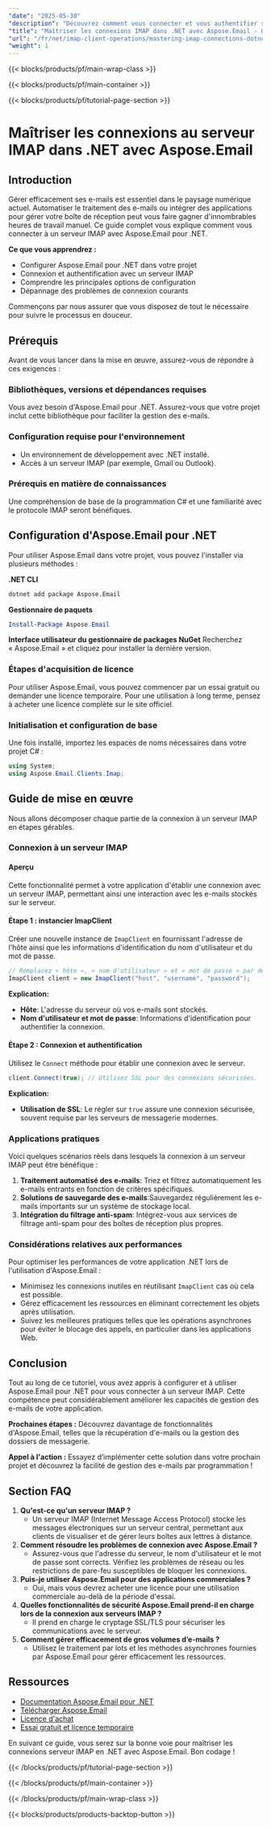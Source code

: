 ```yaml
---
"date": "2025-05-30"
"description": "Découvrez comment vous connecter et vous authentifier sur un serveur IMAP avec Aspose.Email pour .NET. Ce guide fournit des conseils de configuration, de mise en œuvre et de dépannage."
"title": "Maîtriser les connexions IMAP dans .NET avec Aspose.Email - Un guide complet"
"url": "/fr/net/imap-client-operations/mastering-imap-connections-dotnet-aspose-email/"
"weight": 1
---
```


{{< blocks/products/pf/main-wrap-class >}}

{{< blocks/products/pf/main-container >}}

{{< blocks/products/pf/tutorial-page-section >}}
# Maîtriser les connexions au serveur IMAP dans .NET avec Aspose.Email

## Introduction

Gérer efficacement ses e-mails est essentiel dans le paysage numérique actuel. Automatiser le traitement des e-mails ou intégrer des applications pour gérer votre boîte de réception peut vous faire gagner d'innombrables heures de travail manuel. Ce guide complet vous explique comment vous connecter à un serveur IMAP avec Aspose.Email pour .NET.

**Ce que vous apprendrez :**
- Configurer Aspose.Email pour .NET dans votre projet
- Connexion et authentification avec un serveur IMAP
- Comprendre les principales options de configuration
- Dépannage des problèmes de connexion courants

Commençons par nous assurer que vous disposez de tout le nécessaire pour suivre le processus en douceur.

## Prérequis

Avant de vous lancer dans la mise en œuvre, assurez-vous de répondre à ces exigences :

### Bibliothèques, versions et dépendances requises
Vous avez besoin d'Aspose.Email pour .NET. Assurez-vous que votre projet inclut cette bibliothèque pour faciliter la gestion des e-mails.

### Configuration requise pour l'environnement
- Un environnement de développement avec .NET installé.
- Accès à un serveur IMAP (par exemple, Gmail ou Outlook).

### Prérequis en matière de connaissances
Une compréhension de base de la programmation C# et une familiarité avec le protocole IMAP seront bénéfiques.

## Configuration d'Aspose.Email pour .NET

Pour utiliser Aspose.Email dans votre projet, vous pouvez l'installer via plusieurs méthodes :

**.NET CLI**
```bash
dotnet add package Aspose.Email
```

**Gestionnaire de paquets**
```powershell
Install-Package Aspose.Email
```

**Interface utilisateur du gestionnaire de packages NuGet**
Recherchez « Aspose.Email » et cliquez pour installer la dernière version.

### Étapes d'acquisition de licence
Pour utiliser Aspose.Email, vous pouvez commencer par un essai gratuit ou demander une licence temporaire. Pour une utilisation à long terme, pensez à acheter une licence complète sur le site officiel.

### Initialisation et configuration de base
Une fois installé, importez les espaces de noms nécessaires dans votre projet C# :
```csharp
using System;
using Aspose.Email.Clients.Imap;
```

## Guide de mise en œuvre

Nous allons décomposer chaque partie de la connexion à un serveur IMAP en étapes gérables.

### Connexion à un serveur IMAP
#### Aperçu
Cette fonctionnalité permet à votre application d'établir une connexion avec un serveur IMAP, permettant ainsi une interaction avec les e-mails stockés sur le serveur.

#### Étape 1 : instancier ImapClient
Créer une nouvelle instance de `ImapClient` en fournissant l'adresse de l'hôte ainsi que les informations d'identification du nom d'utilisateur et du mot de passe.
```csharp
// Remplacez « hôte », « nom d'utilisateur » et « mot de passe » par des valeurs réelles.
ImapClient client = new ImapClient("host", "username", "password");
```
**Explication:**
- **Hôte**: L'adresse du serveur où vos e-mails sont stockés.
- **Nom d'utilisateur et mot de passe**: Informations d'identification pour authentifier la connexion.

#### Étape 2 : Connexion et authentification
Utilisez le `Connect` méthode pour établir une connexion avec le serveur.
```csharp
client.Connect(true); // Utilisez SSL pour des connexions sécurisées.
```
**Explication:**
- **Utilisation de SSL**: Le régler sur `true` assure une connexion sécurisée, souvent requise par les serveurs de messagerie modernes.

### Applications pratiques
Voici quelques scénarios réels dans lesquels la connexion à un serveur IMAP peut être bénéfique :
1. **Traitement automatisé des e-mails**: Triez et filtrez automatiquement les e-mails entrants en fonction de critères spécifiques.
2. **Solutions de sauvegarde des e-mails**:Sauvegardez régulièrement les e-mails importants sur un système de stockage local.
3. **Intégration du filtrage anti-spam**: Intégrez-vous aux services de filtrage anti-spam pour des boîtes de réception plus propres.

### Considérations relatives aux performances
Pour optimiser les performances de votre application .NET lors de l'utilisation d'Aspose.Email :
- Minimisez les connexions inutiles en réutilisant `ImapClient` cas où cela est possible.
- Gérez efficacement les ressources en éliminant correctement les objets après utilisation.
- Suivez les meilleures pratiques telles que les opérations asynchrones pour éviter le blocage des appels, en particulier dans les applications Web.

## Conclusion
Tout au long de ce tutoriel, vous avez appris à configurer et à utiliser Aspose.Email pour .NET pour vous connecter à un serveur IMAP. Cette compétence peut considérablement améliorer les capacités de gestion des e-mails de votre application.

**Prochaines étapes :**
Découvrez davantage de fonctionnalités d'Aspose.Email, telles que la récupération d'e-mails ou la gestion des dossiers de messagerie.

**Appel à l'action :**
Essayez d’implémenter cette solution dans votre prochain projet et découvrez la facilité de gestion des e-mails par programmation !

## Section FAQ
1. **Qu'est-ce qu'un serveur IMAP ?**
   - Un serveur IMAP (Internet Message Access Protocol) stocke les messages électroniques sur un serveur central, permettant aux clients de visualiser et de gérer leurs boîtes aux lettres à distance.
2. **Comment résoudre les problèmes de connexion avec Aspose.Email ?**
   - Assurez-vous que l'adresse du serveur, le nom d'utilisateur et le mot de passe sont corrects. Vérifiez les problèmes de réseau ou les restrictions de pare-feu susceptibles de bloquer les connexions.
3. **Puis-je utiliser Aspose.Email pour des applications commerciales ?**
   - Oui, mais vous devrez acheter une licence pour une utilisation commerciale au-delà de la période d'essai.
4. **Quelles fonctionnalités de sécurité Aspose.Email prend-il en charge lors de la connexion aux serveurs IMAP ?**
   - Il prend en charge le cryptage SSL/TLS pour sécuriser les communications avec le serveur.
5. **Comment gérer efficacement de gros volumes d’e-mails ?**
   - Utilisez le traitement par lots et les méthodes asynchrones fournies par Aspose.Email pour gérer efficacement les ressources.

## Ressources
- [Documentation Aspose.Email pour .NET](https://reference.aspose.com/email/net/)
- [Télécharger Aspose.Email](https://releases.aspose.com/email/net/)
- [Licence d'achat](https://purchase.aspose.com/buy)
- [Essai gratuit et licence temporaire](https://releases.aspose.com/email/net/)

En suivant ce guide, vous serez sur la bonne voie pour maîtriser les connexions serveur IMAP en .NET avec Aspose.Email. Bon codage !

{{< /blocks/products/pf/tutorial-page-section >}}

{{< /blocks/products/pf/main-container >}}

{{< /blocks/products/pf/main-wrap-class >}}

{{< blocks/products/products-backtop-button >}}